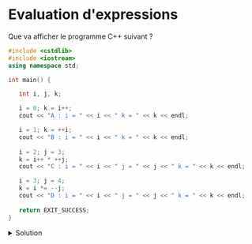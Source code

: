 # Evaluation d'expressions

Que va afficher le programme C++ suivant ?

~~~cpp
#include <cstdlib>
#include <iostream>
using namespace std;

int main() {

   int i, j, k;

   i = 0; k = i++;
   cout << "A : i = " << i << " k = " << k << endl;

   i = 1; k = ++i;
   cout << "B : i = " << i << " k = " << k << endl;
   
   i = 2; j = 3;
   k = i++ * ++j;
   cout << "C : i = " << i << " j = " << j << " k = " << k << endl;

   i = 3; j = 4;
   k = i *= --j;
   cout << "D : i = " << i << " j = " << j << " k = " << k << endl;
    
   return EXIT_SUCCESS;
}

~~~




    

<details>
<summary>Solution</summary>

A : i = 1 k = 0
B : i = 2 k = 2
C : i = 3 j = 4 k = 8
D : i = 9 j = 3 k = 9



</details>